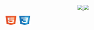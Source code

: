 <div align="center">
  <a href="https://github.com/Mouraaka">
  <img width="58.8%" src="https://github-readme-stats.vercel.app/api?username=Mouraaka&show_icons=true&theme=dark&include_all_commits=true&count_private=true"/>
  <img width="38.8%" src="https://github-readme-stats.vercel.app/api/top-langs/?username=Mouraaka&layout=compact&langs_count=7&theme=dark"/>
</div>
<div style="display: inline_block"><br>
  <i class="devicon-php-plain colored"></i>
  <img align="center" alt="HTML" height="30" width="40" src="https://raw.githubusercontent.com/devicons/devicon/master/icons/html5/html5-original.svg">
  <img align="center" alt="CSS" height="30" width="40" src="https://raw.githubusercontent.com/devicons/devicon/master/icons/css3/css3-original.svg">
</div>
